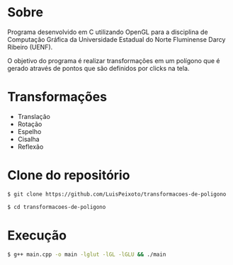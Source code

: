# Sobre

Programa desenvolvido em C utilizando OpenGL para a disciplina de Computação Gráfica da Universidade Estadual do Norte Fluminense Darcy Ribeiro (UENF).

O objetivo do programa é realizar transformações em um polígono que é gerado através de pontos que são definidos por clicks na tela.

# Transformações

- Translação
- Rotação
- Espelho
- Cisalha
- Reflexão

# Clone do repositório

```bash
$ git clone https://github.com/LuisPeixoto/transformacoes-de-poligono

$ cd transformacoes-de-poligono
```

# Execução

```bash
$ g++ main.cpp -o main -lglut -lGL -lGLU && ./main
```
